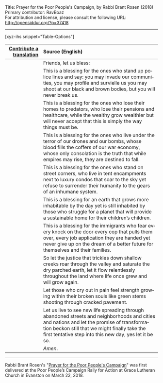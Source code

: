 <html>
<head></head>
<body>
Title: Prayer for the Poor People's Campaign, by Rabbi Brant Rosen (2018)<br />
Primary contributor: RavBoaz<br />
For attribution and license, please consult the following URL: <a href="http://opensiddur.org/?p=37418">http://opensiddur.org/?p=37418</a>
<p />
<hr />

[xyz-ihs snippet="Table-Options"]<table style="margin-left: auto; margin-right: auto;" class="draggable">
<thead><tr><th id="x" style="text-align: right;"><a href="/translate/" target="_blank" rel="noopener">Contribute a translation</a></th><th style="text-align: left;">Source (English)</th></tr></thead>
<tbody>
<tr><td style="vertical-align:top;">
<div class="liturgy" lang="he">

</span></div></td>
 
<td style="vertical-align:top;">
<div class="english" lang="en">
<span class="instruction">Friends, let us bless:</span>
</div></td></tr>


<tr><td style="vertical-align:top;">
<div class="liturgy" lang="he">

</span></div></td>
 
<td style="vertical-align:top;">
<div class="english" lang="en">
This is a blessing for the ones
who stand up police lines and say:
you may invade our communities,
you may profile and survielle us
you may shoot at our black and brown bodies,
but you will never break us.
</div></td></tr>


<tr><td style="vertical-align:top;">
<div class="liturgy" lang="he">

</span></div></td>
 
<td style="vertical-align:top;">
<div class="english" lang="en">
This is a blessing for the ones
who lose their homes to predators,
who lose their pensions and healthcare,
while the wealthy grow wealthier
but will never accept that this
is simply the way things must be.
</div></td></tr>


<tr><td style="vertical-align:top;">
<div class="liturgy" lang="he">

</span></div></td>
 
<td style="vertical-align:top;">
<div class="english" lang="en">
This is a blessing for the ones
who live under the terror
of our drones and our bombs,
whose blood fills the coffers
of our war economy,
whose only consolation is the truth
that while empires may rise,
they are destined to fall.
</div></td></tr>


<tr><td style="vertical-align:top;">
<div class="liturgy" lang="he">

</span></div></td>
 
<td style="vertical-align:top;">
<div class="english" lang="en">
This is a blessing for the ones
who stand on street corners,
who live in tent encampments
next to luxury condos that soar to the sky
yet refuse to surrender their humanity
to the gears of an inhumane system.
</div></td></tr>


<tr><td style="vertical-align:top;">
<div class="liturgy" lang="he">

</span></div></td>
 
<td style="vertical-align:top;">
<div class="english" lang="en">
This is a blessing for an earth
that grows more inhabitable by the day
yet is still inhabited by those who struggle
for a planet that will provide a sustainable home
for their children’s children.
</div></td></tr>


<tr><td style="vertical-align:top;">
<div class="liturgy" lang="he">

</span></div></td>
 
<td style="vertical-align:top;">
<div class="english" lang="en">
This is a blessing for the immigrants
who fear every knock on the door
every cop that pulls them over,
every job application they are handed
yet never give up on the dream
of a better future for themselves
and their families.
</div></td></tr>


<tr><td style="vertical-align:top;">
<div class="liturgy" lang="he">

</span></div></td>
 
<td style="vertical-align:top;">
<div class="english" lang="en">
So let the justice
that trickles down shallow creeks
roar through the valley and saturate
the dry parched earth,
let it flow relentlessly throughout the land
where life once grew and will grow again.
</div></td></tr>


<tr><td style="vertical-align:top;">
<div class="liturgy" lang="he">

</span></div></td>
 
<td style="vertical-align:top;">
<div class="english" lang="en">
Let those who cry out in pain
feel strength growing within their broken souls
like green stems shooting through
cracked pavement.
</div></td></tr>


<tr><td style="vertical-align:top;">
<div class="liturgy" lang="he">

</span></div></td>
 
<td style="vertical-align:top;">
<div class="english" lang="en">
Let us live to see new life spreading
through abandoned streets and
neighborhoods and cities and nations and
let the promise of transformation beckon still
that we might finally take the first
tentative step into this new day, yes
let it be so.
</div></td></tr>


<tr><td style="vertical-align:top;">
<div class="liturgy" lang="he">

</span></div></td>
 
<td style="vertical-align:top;">
<div class="english" lang="en">
<em>Amen</em>.
</div></td></tr>
</tbody></table>

<hr />

Rabbi Brant Rosen's "<a href="https://rabbibrant.com/2018/03/23/prayer-for-the-poor-peoples-campaign/">Prayer for the Poor People's Campaign</a>" was first delivered at the Poor People’s Campaign Rally for Action at Grace Lutheran Church in Evanston on March 22, 2018.

&nbsp;






</body>
</html>